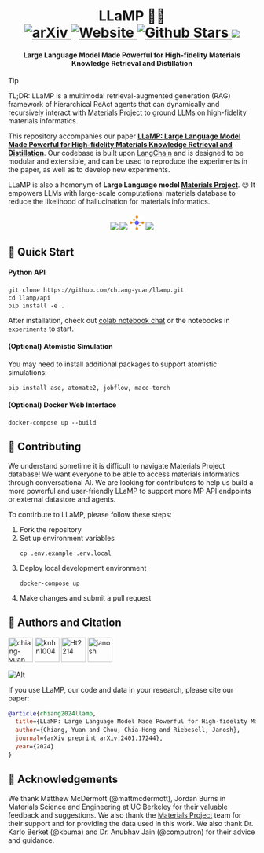 <h1 align="center">
    <b>LLaMP 🦙🔮</b>
    <br>
    <a href="https://arxiv.org/abs/2401.17244">
      <img src="https://img.shields.io/badge/cs.CL-2401.17244-b31b1b?logo=arxiv&logoColor=white" alt="arXiv">
    </a>
    <a href="http://ingress.llamp.development.svc.spin.nersc.org/about">
      <img src="https://img.shields.io/badge/web-demo-magenta?style=flat&link=http%3A%2F%2Fingress.llamp.development.svc.spin.nersc.org%2Fabout" alt="Website">
    </a>
    <a href="https://github.com/chiang-yuan/llamp/stargazers">
      <img src="https://img.shields.io/github/stars/chiang-yuan/llamp?style=social" alt="Github Stars">
    </a>
    <a href="http://colab.research.google.com/github/chiang-yuan/llamp/blob/main/experiments/00-notebook-chat.ipynb">
      <img src="https://colab.research.google.com/assets/colab-badge.svg">
    </a>
</h1>
<h4 align="center">Large Language Model Made Powerful for High-fidelity Materials Knowledge Retrieval and Distillation</h4>


> [!TIP]
> TL;DR: LLaMP is a multimodal retrieval-augmented generation (RAG) framework of hierarchical ReAct agents that can dynamically and recursively interact with [Materials Project](https://materialsproject.org) to ground LLMs on high-fidelity materials informatics.

This repository accompanies our paper [**LLaMP: Large Language Model Made Powerful for High-fidelity Materials Knowledge Retrieval and Distillation**](https://arxiv.org/abs/2401.17244). Our codebase is built upon [LangChain](https://github.com/langchain-ai/langchain) and is designed to be modular and extensible, and can be used to reproduce the experiments in the paper, as well as to develop new experiments.

LLaMP is also a homonym of **Large Language model [Materials Project](https://materialsproject.org)**. :wink: It empowers LLMs with large-scale computational materials database to reduce the likelihood of hallucination for materials informatics. 

<h4 align="center">
  <img src="https://python.langchain.com/v0.1/img/brand/wordmark-dark.png" height="30">
  <img src="https://raw.githubusercontent.com/sveltejs/branding/master/svelte-horizontal.svg" height="30"/>
  <a href="https://elementari.janosh.dev/"><img src="https://raw.githubusercontent.com/janosh/elementari/main/static/favicon.svg" height="30"/></a>
  <a href="https://www.skeleton.dev/"><img src="https://user-images.githubusercontent.com/1509726/199282306-7454adcb-b765-4618-8438-67655a7dee47.png" height="30"/></a>
</h4>

## 🔮 Quick Start

#### Python API

```shell
git clone https://github.com/chiang-yuan/llamp.git
cd llamp/api
pip install -e .
```

After installation, check out [colab notebook chat](http://colab.research.google.com/github/chiang-yuan/llamp/blob/main/experiments/00-notebook-chat.ipynb) or the notebooks in `experiments` to start. 

#### (Optional) Atomistic Simulation

You may need to install additional packages to support atomistic simulations:

```shell
pip install ase, atomate2, jobflow, mace-torch
```

#### (Optional) Docker Web Interface 

```shell
docker-compose up --build
```

## 👋 Contributing

We understand sometime it is difficult to navigate Materials Project database! We want everyone to be able to access materials informatics through conversational AI. We are looking for contributors to help us build a more powerful and user-friendly LLaMP to support more MP API endpoints or external datastore and agents.

To contirbute to LLaMP, please follow these steps:

1. Fork the repository
2. Set up environment variables
    ```shell
    cp .env.example .env.local
    ```
3. Deploy local development environment 
    ```shell
    docker-compose up
    ```
4. Make changes and submit a pull request

## 🌟 Authors and Citation

<a href="https://github.com/chiang-yuan"><img src="https://avatars.githubusercontent.com/u/41962462?v=4" title="chiang-yuan" width="50" height="50"></a>
<a href="https://github.com/knhn1004"><img src="https://avatars.githubusercontent.com/u/49494541?v=4" title="knhn1004" width="50" height="50"></a>
<a href="https://github.com/Ht2214"><img src="https://avatars.githubusercontent.com/u/78026336?v=4" title="Ht2214" width="50" height="50"></a>
<a href="https://github.com/janosh"><img src="https://avatars.githubusercontent.com/u/30958850?v=4" title="janosh" width="50" height="50"></a>

![Alt](https://repobeats.axiom.co/api/embed/75e53e291a07ad8d4b60e5f800726debe01351fb.svg "Repobeats analytics image")

If you use LLaMP, our code and data in your research, please cite our paper:

```bibtex
@article{chiang2024llamp,
  title={LLaMP: Large Language Model Made Powerful for High-fidelity Materials Knowledge Retrieval and Distillation},
  author={Chiang, Yuan and Chou, Chia-Hong and Riebesell, Janosh},
  journal={arXiv preprint arXiv:2401.17244},
  year={2024}
}
```

## 🤗 Acknowledgements

We thank Matthew McDermott (@mattmcdermott), Jordan Burns in Materials Science and Engineering at UC Berkeley for their valuable feedback and suggestions. We also thank the [Materials Project](https://materialsproject.org) team for their support and for providing the data used in this work. We also thank Dr. Karlo Berket (@kbuma) and Dr. Anubhav Jain (@computron) for their advice and guidance.

